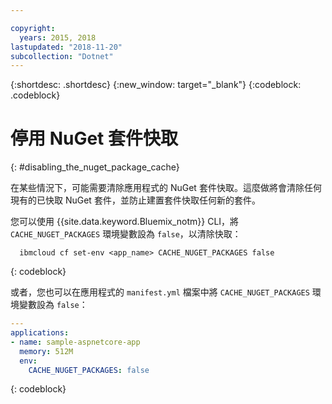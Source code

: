 ```yaml
---

copyright:
  years: 2015, 2018
lastupdated: "2018-11-20"
subcollection: "Dotnet"
---
```


{:shortdesc: .shortdesc}
{:new_window: target="_blank"}
{:codeblock: .codeblock}

# 停用 NuGet 套件快取
{: #disabling_the_nuget_package_cache}

在某些情況下，可能需要清除應用程式的 NuGet 套件快取。這麼做將會清除任何現有的已快取 NuGet 套件，並防止建置套件快取任何新的套件。

您可以使用 {{site.data.keyword.Bluemix_notm}} CLI，將 `CACHE_NUGET_PACKAGES` 環境變數設為 `false`，以清除快取：

```shell
  ibmcloud cf set-env <app_name> CACHE_NUGET_PACKAGES false
```
{: codeblock}

或者，您也可以在應用程式的 `manifest.yml` 檔案中將 `CACHE_NUGET_PACKAGES` 環境變數設為 `false`：

```yml
---
applications:
- name: sample-aspnetcore-app
  memory: 512M
  env:
    CACHE_NUGET_PACKAGES: false
```
{: codeblock}
